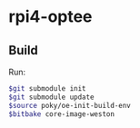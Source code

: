 # rpi4-optee

## Build
Run: 
```sh
$git submodule init
$git submodule update
$source poky/oe-init-build-env 
$bitbake core-image-weston
```
